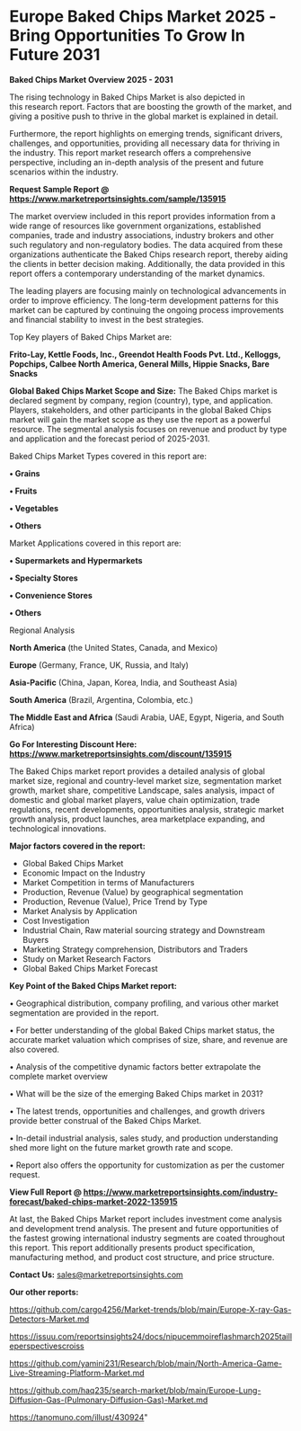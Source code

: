 # Europe Baked Chips Market 2025 -Bring Opportunities To Grow In Future 2031

<Strong> Baked Chips Market Overview 2025 - 2031</strong>

The rising technology in Baked Chips Market is also depicted in this research report. Factors that are boosting the growth of the market, and giving a positive push to thrive in the global market is explained in detail.

Furthermore, the report highlights on emerging trends, significant drivers, challenges, and opportunities, providing all necessary data for thriving in the industry. This report market research offers a comprehensive perspective, including an in-depth analysis of the present and future scenarios within the industry.

<strong>Request Sample Report @ <a href=https://www.marketreportsinsights.com/sample/135915>https://www.marketreportsinsights.com/sample/135915</a></strong>

The market overview included in this report provides information from a wide range of resources like government organizations, established companies, trade and industry associations, industry brokers and other such regulatory and non-regulatory bodies. The data acquired from these organizations authenticate the Baked Chips research report, thereby aiding the clients in better decision making. Additionally, the data provided in this report offers a contemporary understanding of the market dynamics.

The leading players are focusing mainly on technological advancements in order to improve efficiency. The long-term development patterns for this market can be captured by continuing the ongoing process improvements and financial stability to invest in the best strategies.

Top Key players of Baked Chips Market are:

<strong>Frito-Lay, Kettle Foods, Inc., Greendot Health Foods Pvt. Ltd., Kelloggs, Popchips, Calbee North America, General Mills, Hippie Snacks, Bare Snacks</strong>

<strong><b>Global Baked Chips Market Scope and Size:</b></strong>
The Baked Chips market is declared segment by company, region (country), type, and application. Players, stakeholders, and other participants in the global Baked Chips market will gain the market scope as they use the report as a powerful resource. The segmental analysis focuses on revenue and product by type and application and the forecast period of 2025-2031.

Baked Chips Market Types covered in this report are:

<strong>• Grains

• Fruits

• Vegetables

• Others</strong>

Market Applications covered in this report are:

<strong>• Supermarkets and Hypermarkets

• Specialty Stores

• Convenience Stores

• Others</strong> 

Regional Analysis

<strong>North America</strong> (the United States, Canada, and Mexico)

<strong>Europe</strong> (Germany, France, UK, Russia, and Italy)

<strong>Asia-Pacific</strong> (China, Japan, Korea, India, and Southeast Asia)

<strong>South America</strong> (Brazil, Argentina, Colombia, etc.)

<strong>The Middle East and Africa</strong> (Saudi Arabia, UAE, Egypt, Nigeria, and South Africa)

<strong>Go For Interesting Discount Here: <a href=https://www.marketreportsinsights.com/discount/135915>https://www.marketreportsinsights.com/discount/135915</a></strong>

The Baked Chips market report provides a detailed analysis of global market size, regional and country-level market size, segmentation market growth, market share, competitive Landscape, sales analysis, impact of domestic and global market players, value chain optimization, trade regulations, recent developments, opportunities analysis, strategic market growth analysis, product launches, area marketplace expanding, and technological innovations.

<strong><b>Major factors covered in the report:</b></strong>
<ul>
  <li>Global Baked Chips Market </li>
  <li>Economic Impact on the Industry</li>
  <li>Market Competition in terms of Manufacturers</li>
  <li>Production, Revenue (Value) by geographical segmentation</li>
  <li>Production, Revenue (Value), Price Trend by Type</li>
  <li>Market Analysis by Application</li>
  <li>Cost Investigation</li>
  <li>Industrial Chain, Raw material sourcing strategy and Downstream Buyers</li>
  <li>Marketing Strategy comprehension, Distributors and Traders</li>
  <li>Study on Market Research Factors</li>
  <li>Global Baked Chips Market Forecast</li>
</ul>

<strong><b>Key Point of the Baked Chips Market report:</b></strong>

• Geographical distribution, company profiling, and various other market segmentation are provided in the report.

• For better understanding of the global Baked Chips market status, the accurate market valuation which comprises of size, share, and revenue are also covered.

• Analysis of the competitive dynamic factors better extrapolate the complete market overview

• What will be the size of the emerging Baked Chips market in 2031?

• The latest trends, opportunities and challenges, and growth drivers provide better construal of the Baked Chips Market.

• In-detail industrial analysis, sales study, and production understanding shed more light on the future market growth rate and scope.

• Report also offers the opportunity for customization as per the customer request.

<strong><b>View Full Report @ <a href=https://www.marketreportsinsights.com/industry-forecast/baked-chips-market-2022-135915>https://www.marketreportsinsights.com/industry-forecast/baked-chips-market-2022-135915</a></b></strong>


At last, the Baked Chips Market report includes investment come analysis and development trend analysis. The present and future opportunities of the fastest growing international industry segments are coated throughout this report. This report additionally presents product specification, manufacturing method, and product cost structure, and price structure.

<strong>Contact Us:</strong>
sales@marketreportsinsights.com

<strong>Our other reports:</strong>

<a href=https://github.com/cargo4256/Market-trends/blob/main/Europe-X-ray-Gas-Detectors-Market.md>https://github.com/cargo4256/Market-trends/blob/main/Europe-X-ray-Gas-Detectors-Market.md</a>

<a href=https://issuu.com/reportsinsights24/docs/nipucemmoireflashmarch2025tailleperspectivescroiss>https://issuu.com/reportsinsights24/docs/nipucemmoireflashmarch2025tailleperspectivescroiss</a>

<a href=https://github.com/yamini231/Research/blob/main/North-America-Game-Live-Streaming-Platform-Market.md>https://github.com/yamini231/Research/blob/main/North-America-Game-Live-Streaming-Platform-Market.md</a>

<a href=https://github.com/haq235/search-market/blob/main/Europe-Lung-Diffusion-Gas-(Pulmonary-Diffusion-Gas)-Market.md>https://github.com/haq235/search-market/blob/main/Europe-Lung-Diffusion-Gas-(Pulmonary-Diffusion-Gas)-Market.md</a>

<a href=https://tanomuno.com/illust/430924>https://tanomuno.com/illust/430924</a>"
